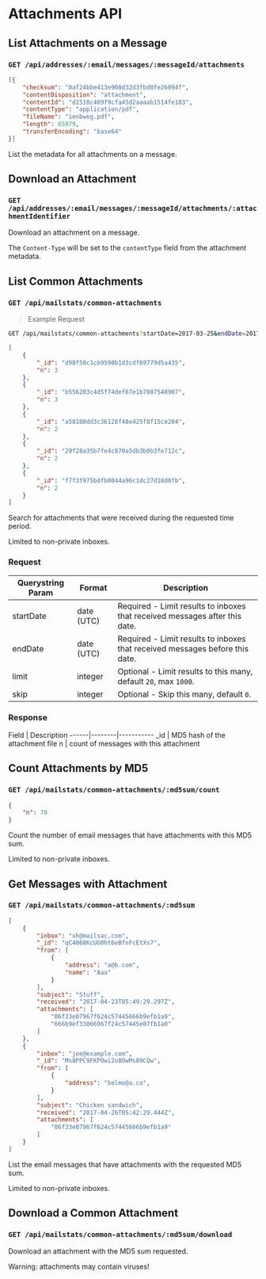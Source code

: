 # Attachments API

## List Attachments on a Message
### `GET /api/addresses/:email/messages/:messageId/attachments`

```json
[{
    "checksum": "0af24bbe413e908d32d3fbd0fe26094f",
    "contentDisposition": "attachment",
    "contentId": "d1518c409f9cfa45d2aaaab1514fe183",
    "contentType": "application/pdf",
    "fileName": "ienbweg.pdf",
    "length": 65979,
    "transferEncoding": "base64"
}]
```

List the metadata for all attachments on a message.

## Download an Attachment
### `GET /api/addresses/:email/messages/:messageId/attachments/:attachmentIdentifier`

Download an attachment on a message.

The `Content-Type` will be set to the `contentType` field from the attachment
metadata.


## List Common Attachments
### `GET /api/mailstats/common-attachments`

> Example Request

```bash
GET /api/mailstats/common-attachments?startDate=2017-03-25&endDate=2017-03-28T02:53:50.269Z&limit=100&skip=1000
```

```json
[
    {
        "_id": "d98f50c1cb9598b1d3cdf69779d5a435",
        "n": 3
    },
    {
        "_id": "b556203c4d5f74def67e1b7087548907",
        "n": 3
    },
    {
        "_id": "a58180dd3c36128f48e425f8f15ce204",
        "n": 2
    },
    {
        "_id": "29f28a35b7fe4c870a5db3b0b3fe712c",
        "n": 2
    },
    {
        "_id": "f7f3f975bdfb0044a96c1dc27d18d0fb",
        "n": 2
    }
]
```

Search for attachments that were received during the requested time period.

Limited to non-private inboxes.

### Request

Querystring Param | Format | Description
------|--------|-----------
startDate | date (UTC) | Required - Limit results to inboxes that received messages after this date.
endDate | date (UTC) | Required - Limit results to inboxes that received messages before this date.
limit | integer | Optional - Limit results to this many, default `20`, max `1000`.
skip | integer | Optional - Skip this many, default `0`.

### Response

Field | Description
------|--------|-----------
\_id | MD5 hash of the attachment file
n | count of messages with this attachment



## Count Attachments by MD5
### `GET /api/mailstats/common-attachments/:md5sum/count`

```json
{
    "n": 70
}
```

Count the number of email messages that have attachments with this MD5 sum.

Limited to non-private inboxes.

## Get Messages with Attachment
### `GET /api/mailstats/common-attachments/:md5sum`

```json
[
    {
        "inbox": "xh@mailsac.com",
        "_id": "qC4068KcUG0ht6eBfnFcEtXs7",
        "from": [
            {
                "address": "a@b.com",
                "name": "Aaa"
            }
        ],
        "subject": "Stuff",
        "received": "2017-04-23T05:49:29.297Z",
        "attachments": [
            "06f33e07967f624c57445666b9efb1a9",
            "666b9ef33066967f24c57445e07fb1a0"
        ]
    },
    {
        "inbox": "joe@example.com",
        "_id": "Ms8PPC9FKPOwi2o8OwMs89CQw",
        "from": [
            {
                "address": "belmo@a.co",
            }
        ],
        "subject": "Chicken sandwich",
        "received": "2017-04-26T05:42:29.444Z",
        "attachments": [
            "06f33e07967f624c57445666b9efb1a9"
        ]
    }
]
```

List the email messages that have attachments with the requested MD5 sum.

Limited to non-private inboxes.


## Download a Common Attachment
### `GET /api/mailstats/common-attachments/:md5sum/download`

Download an attachment with the MD5 sum requested.

<aside class="warning">Warning: attachments may contain viruses!</aside>
